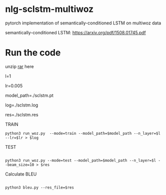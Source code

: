 # nlg-sclstm-multiwoz
pytorch implementation of semantically-conditioned LSTM on multiwoz data


semantically-conditioned LSTM: https://arxiv.org/pdf/1508.01745.pdf

# Run the code

unzip [rar](https://drive.google.com/open?id=1sRnZIqOW_qcrvg3CNKkbbVhdnp2uT8Ju) here



l=1

lr=0.005

model_path=./sclstm.pt

log=./sclstm.log

res=./sclstm.res



TRAIN
```
python3 run_woz.py  --mode=train --model_path=$model_path --n_layer=$l --lr=$lr > $log
```

TEST

```

python3 run_woz.py --mode=test --model_path=$model_path --n_layer=$l --beam_size=10 > $res

```

Calculate BLEU

```

python3 bleu.py --res_file=$res

```